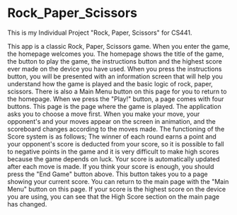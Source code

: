 # Rock_Paper_Scissors

This is my Individual Project "Rock, Paper, Scissors" for CS441.

This app is a classic Rock, Paper, Scissors game. When you enter the game, the homepage welcomes you. The homepage shows the title of the game, the button to play the game, the instructions button and the highest score ever made on the device you have used. When you press the instructions button, you will be presented with an information screen that will help you understand how the game is played and the basic logic of rock, paper, scissors. There is also a Main Menu button on this page for you to return to the homepage. When we press the "Play!" button, a page comes with four buttons. This page is the page where the game is played. The application asks you to choose a move first. When you make your move, your opponent's and your moves appear on the screen in animation, and the scoreboard changes according to the moves made. The functioning of the Score system is as follows; The winner of each round earns a point and your opponent's score is deducted from your score, so it is possible to fall to negative points in the game and it is very difficult to make high scores because the game depends on luck. Your score is automatically updated after each move is made. If you think your score is enough, you should press the "End Game" button above. This button takes you to a page showing your current score. You can return to the main page with the "Main Menu" button on this page. If your score is the highest score on the device you are using, you can see that the High Score section on the main page has changed.
